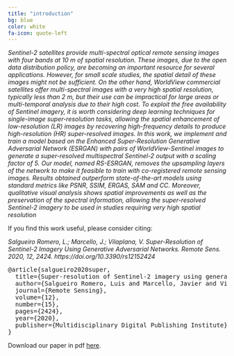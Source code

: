 ```yaml
---
title: "introduction"
bg: blue
color: white
fa-icon: quote-left
---
```


*Sentinel-2 satellites provide multi-spectral optical remote sensing images with four bands at 10 m of spatial resolution. These images, due to the open data distribution policy, are becoming an important resource for several applications. However, for small scale studies, the spatial detail of these images might not be sufficient. On the other hand, WorldView commercial satellites offer multi-spectral images with a very high spatial resolution, typically less than 2 m, but their use can be impractical for large areas or multi-temporal analysis due to their high cost. To exploit the free availability of Sentinel imagery, it is worth considering deep learning techniques for single-image super-resolution tasks, allowing the spatial enhancement of low-resolution (LR) images by recovering high-frequency details to produce high-resolution (HR) super-resolved images. In this work, we implement and train a model based on the Enhanced Super-Resolution Generative Adversarial Network (ESRGAN) with pairs of WorldView-Sentinel images to generate a super-resolved multispectral Sentinel-2 output with a scaling factor of 5. Our model, named RS-ESRGAN, removes the upsampling layers of the network to make it feasible to train with co-registered remote sensing images. Results obtained outperform state-of-the-art models using standard metrics like PSNR, SSIM, ERGAS, SAM and CC. Moreover, qualitative visual analysis shows spatial improvements as well as the preservation of the spectral information, allowing the super-resolved Sentinel-2 imagery to be used in studies requiring very high spatial resolution*

If you find this work useful, please consider citing:

<i>
Salgueiro Romero, L.; Marcello, J.; Vilaplana, V. Super-Resolution of Sentinel-2 Imagery Using Generative Adversarial Networks. Remote Sens. 2020, 12, 2424. https://doi.org/10.3390/rs12152424
</i>

<pre>
@article{salgueiro2020super,
  title={Super-resolution of Sentinel-2 imagery using generative adversarial networks},
  author={Salgueiro Romero, Luis and Marcello, Javier and Vilaplana, Ver{\'o}nica},
  journal={Remote Sensing},
  volume={12},
  number={15},
  pages={2424},
  year={2020},
  publisher={Multidisciplinary Digital Publishing Institute}
}
</pre>


Download our paper in pdf [here](https://www.mdpi.com/2072-4292/12/15/2424).
